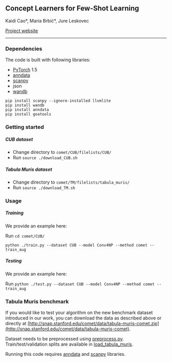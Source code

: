 ## Concept Learners for Few-Shot Learning
Kaidi Cao*, Maria Brbić*, Jure Leskovec

[Project website](http://snap.stanford.edu/comet)
_________________

### Dependencies

The code is built with following libraries:


- [PyTorch](https://pytorch.org/) 1.5
- [anndata](https://icb-anndata.readthedocs-hosted.com/en/stable/anndata.AnnData.html)
- [scanpy](https://icb-scanpy.readthedocs-hosted.com/en/stable/)
- json
- [wandb](https://www.wandb.com/)

```
pip install scanpy --ignore-installed llvmlite
pip install wandb
pip install anndata
pip install goatools
```

### Getting started

##### CUB dataset
* Change directory to `comet/CUB/filelists/CUB/`
* Run `source ./download_CUB.sh`

##### Tabula Muris dataset
* Change directory to `comet/TM/filelists/tabula_muris/`
* Run `source ./download_TM.sh`

### Usage

##### Training

We provide an example here:

Run
```cd comet/CUB/```

```python ./train.py --dataset CUB --model Conv4NP --method comet --train_aug```

##### Testing

We provide an example here:

Run
```python ./test.py --dataset CUB --model Conv4NP --method comet --train_aug```

### Tabula Muris benchmark

If you would like to test your algorithm on the new benchmark dataset introduced in our work, you can download the data as described above or directly at [http://snap.stanford.edu/comet/data/tabula-muris-comet.zip](http://snap.stanford.edu/comet/data/tabula-muris-comet).

Dataset needs to be preprocessed using [preprocess.py](https://github.com/snap-stanford/comet/blob/master/TM/data/preprocess.py). Train/test/validation splits are available in [load_tabula_muris](https://github.com/snap-stanford/comet/blob/master/TM/data/dataset.py). 

Running this code requires [anndata](https://icb-anndata.readthedocs-hosted.com/en/stable/anndata.AnnData.html) and [scanpy](https://icb-scanpy.readthedocs-hosted.com/en/stable/) libraries.
